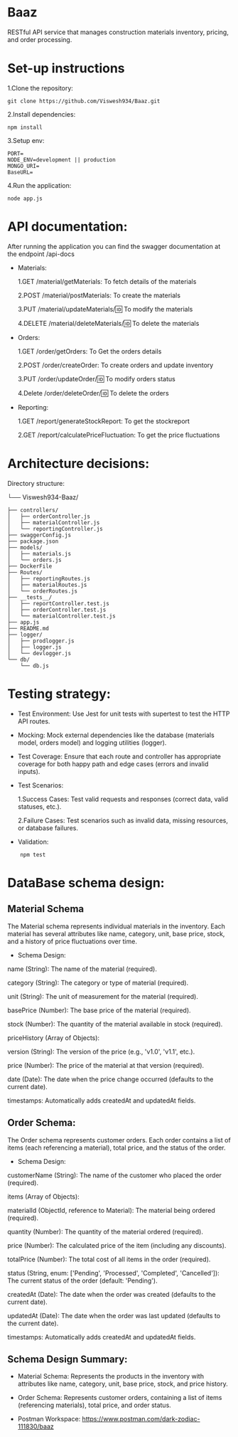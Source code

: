 # Baaz
RESTful API service that manages construction materials inventory, pricing, and order processing.

# Set-up instructions

1.Clone the repository:

``` 
git clone https://github.com/Viswesh934/Baaz.git
 ```

2.Install dependencies:

``` 
npm install
 ```

3.Setup env:
```
PORT=
NODE_ENV=development || production
MONGO_URI=
BaseURL=

```

4.Run the application:

```
node app.js
```

# API documentation:

After running the application you can find the swagger documentation at the endpoint <url>/api-docs

- Materials:
  
  1.GET /material/getMaterials: To fetch details of the materials
  
  2.POST /material/postMaterials: To create the materials
  
  3.PUT /material/updateMaterials/:id: To modify the materials
  
  4.DELETE /material/deleteMaterials/:id: To delete the materials
  
- Orders:
  
  1.GET /order/getOrders: To Get the orders details
  
  2.POST /order/createOrder: To create orders and update inventory
  
  3.PUT /order/updateOrder/:id: To modify orders status
  
  4.Delete /order/deleteOrder/:id: To delete the orders
- Reporting:
  
  1.GET /report/generateStockReport: To get the stockreport
  
  2.GET /report/calculatePriceFluctuation: To get the price fluctuations


# Architecture decisions:

Directory structure:

└── Viswesh934-Baaz/

    ├── controllers/
    │   ├── orderController.js
    │   ├── materialController.js
    │   └── reportingController.js
    ├── swaggerConfig.js
    ├── package.json
    ├── models/
    │   ├── materials.js
    │   └── orders.js
    ├── DockerFile
    ├── Routes/
    │   ├── reportingRoutes.js
    │   ├── materialRoutes.js
    │   └── orderRoutes.js
    ├── __tests__/
    │   ├── reportController.test.js
    │   ├── orderController.test.js
    │   └── materialController.test.js
    ├── app.js
    ├── README.md
    ├── logger/
    │   ├── prodlogger.js
    │   ├── logger.js
    │   └── devlogger.js
    └── db/
        └── db.js

# Testing strategy:

- Test Environment: Use Jest for unit tests with supertest to test the HTTP API routes.
- Mocking: Mock external dependencies like the database (materials model, orders model) and logging utilities (logger).
- Test Coverage: Ensure that each route and controller has appropriate coverage for both happy path and edge cases (errors and invalid inputs).
- Test Scenarios:
  
  1.Success Cases: Test valid requests and responses (correct data, valid statuses, etc.).
  
  2.Failure Cases: Test scenarios such as invalid data, missing resources, or database failures.
- Validation:
```
    npm test 
```
# DataBase schema design:

## Material Schema
The Material schema represents individual materials in the inventory. Each material has several attributes like name, category, unit, base price, stock, and a history of price fluctuations over time.

- Schema Design:

name (String): The name of the material (required).

category (String): The category or type of material (required).

unit (String): The unit of measurement for the material (required).

basePrice (Number): The base price of the material (required).

stock (Number): The quantity of the material available in stock (required).

priceHistory (Array of Objects):

version (String): The version of the price (e.g., 'v1.0', 'v1.1', etc.).

price (Number): The price of the material at that version (required).

date (Date): The date when the price change occurred (defaults to the current date).

timestamps: Automatically adds createdAt and updatedAt fields.

## Order Schema:

The Order schema represents customer orders. Each order contains a list of items (each referencing a material), total price, and the status of the order.

- Schema Design:

customerName (String): The name of the customer who placed the order (required).

items (Array of Objects):

materialId (ObjectId, reference to Material): The material being ordered (required).

quantity (Number): The quantity of the material ordered (required).

price (Number): The calculated price of the item (including any discounts).

totalPrice (Number): The total cost of all items in the order (required).

status (String, enum: ['Pending', 'Processed', 'Completed', 'Cancelled']): The current status of the order (default: 'Pending').

createdAt (Date): The date when the order was created (defaults to the current date).

updatedAt (Date): The date when the order was last updated (defaults to the current date).

timestamps: Automatically adds createdAt and updatedAt fields.

## Schema Design Summary:

- Material Schema: Represents the products in the inventory with attributes like name, category, unit, base price, stock, and price history.

- Order Schema: Represents customer orders, containing a list of items (referencing materials), total price, and order status.

- Postman Workspace: https://www.postman.com/dark-zodiac-111830/baaz


  


  


